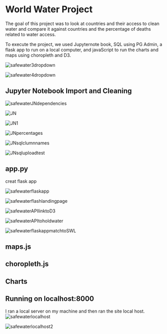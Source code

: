 # World Water Project
The goal of this project was to look at countries and their access to clean water and compare it against countries and the percentage of deaths related to water access. 

To execute the project, we used Jupyternote book, SQL using PG Admin, a flask app to run on a local computer, and javaScript to run the charts and maps using choropleth and D3. 

![safewater3dropdown](https://user-images.githubusercontent.com/74504885/124392165-c9f0e400-dcb9-11eb-8006-2ccac8e17074.PNG)

![safewater4dropdown](https://user-images.githubusercontent.com/74504885/124392169-cfe6c500-dcb9-11eb-9a4f-037a0b8331ae.PNG)

## Jupyter Notebook Import and Cleaning

![safewaterJNdependencies](https://user-images.githubusercontent.com/74504885/124392181-dc6b1d80-dcb9-11eb-86b5-d2f523a097e4.PNG)

![JN](https://user-images.githubusercontent.com/74504885/124392192-e68d1c00-dcb9-11eb-9312-a2b9c3f4fce8.PNG)

![JN1](https://user-images.githubusercontent.com/74504885/124392204-ec82fd00-dcb9-11eb-96cd-f93c52e80329.PNG)

![JNpercentages](https://user-images.githubusercontent.com/74504885/124392209-f278de00-dcb9-11eb-8bc3-a7d7249f38fc.PNG)

![JNsqlclumnnames](https://user-images.githubusercontent.com/74504885/124392216-f7d62880-dcb9-11eb-910f-95fab4637f22.PNG)

![JNsqluploadtest](https://user-images.githubusercontent.com/74504885/124392224-fdcc0980-dcb9-11eb-841d-d12a1894d564.PNG)


## app.py
creat flask app

![safewaterflaskapp](https://user-images.githubusercontent.com/74504885/124392250-1a684180-dcba-11eb-8110-0fe3f6f44bc0.PNG)

![safewaterflashlandingpage](https://user-images.githubusercontent.com/74504885/124392263-23f1a980-dcba-11eb-8c1b-34649de7e8f8.PNG)

![safewaterAPIlinktoD3](https://user-images.githubusercontent.com/74504885/124392266-28b65d80-dcba-11eb-8a1b-ba7a657beabb.PNG)

![safewaterAPItoholdwater](https://user-images.githubusercontent.com/74504885/124392270-2d7b1180-dcba-11eb-8f41-6079cba60e5a.PNG)

![safewaterflaskappmatchtoSWL](https://user-images.githubusercontent.com/74504885/124392275-3370f280-dcba-11eb-8540-e2c678b16fdd.PNG)



## maps.js

## choropleth.js

## Charts

## Running on localhost:8000
I ran a local server on my machine and then ran the site local host. 
![safewaterlocalhost](https://user-images.githubusercontent.com/74504885/124392280-3a980080-dcba-11eb-9b65-e739067714c2.PNG)

![safewaterlocalhost2](https://user-images.githubusercontent.com/74504885/124392283-3e2b8780-dcba-11eb-89b8-e4dff7febf23.PNG)



